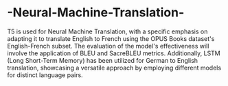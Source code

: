 # -Neural-Machine-Translation-

 T5 is used for Neural Machine Translation, with a specific emphasis on adapting it to translate English to French using the OPUS Books dataset's English-French subset. The evaluation of the model's effectiveness will involve the application of BLEU and SacreBLEU metrics. Additionally, LSTM (Long Short-Term Memory) has been utilized for German to English translation, showcasing a versatile approach by employing different models for distinct language pairs.
